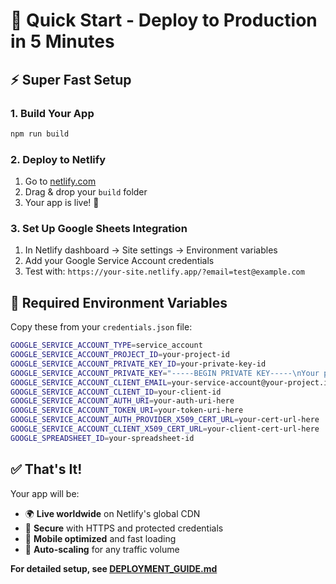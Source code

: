 # 🚀 **Quick Start - Deploy to Production in 5 Minutes**

## ⚡ **Super Fast Setup**

### **1. Build Your App**
```bash
npm run build
```

### **2. Deploy to Netlify**
1. Go to [netlify.com](https://netlify.com)
2. Drag & drop your `build` folder
3. Your app is live! 🎉

### **3. Set Up Google Sheets Integration**
1. In Netlify dashboard → Site settings → Environment variables
2. Add your Google Service Account credentials
3. Test with: `https://your-site.netlify.app/?email=test@example.com`

## 🔐 **Required Environment Variables**

Copy these from your `credentials.json` file:

```bash
GOOGLE_SERVICE_ACCOUNT_TYPE=service_account
GOOGLE_SERVICE_ACCOUNT_PROJECT_ID=your-project-id
GOOGLE_SERVICE_ACCOUNT_PRIVATE_KEY_ID=your-private-key-id
GOOGLE_SERVICE_ACCOUNT_PRIVATE_KEY="-----BEGIN PRIVATE KEY-----\nYour private key\n-----END PRIVATE KEY-----\n"
GOOGLE_SERVICE_ACCOUNT_CLIENT_EMAIL=your-service-account@your-project.iam.gserviceaccount.com
GOOGLE_SERVICE_ACCOUNT_CLIENT_ID=your-client-id
GOOGLE_SERVICE_ACCOUNT_AUTH_URI=your-auth-uri-here
GOOGLE_SERVICE_ACCOUNT_TOKEN_URI=your-token-uri-here
GOOGLE_SERVICE_ACCOUNT_AUTH_PROVIDER_X509_CERT_URL=your-cert-url-here
GOOGLE_SERVICE_ACCOUNT_CLIENT_X509_CERT_URL=your-client-cert-url-here
GOOGLE_SPREADSHEET_ID=your-spreadsheet-id
```

## ✅ **That's It!**

Your app will be:
- 🌍 **Live worldwide** on Netlify's global CDN
- 🔐 **Secure** with HTTPS and protected credentials
- 📱 **Mobile optimized** and fast loading
- 🚀 **Auto-scaling** for any traffic volume

**For detailed setup, see [DEPLOYMENT_GUIDE.md](./DEPLOYMENT_GUIDE.md)**

